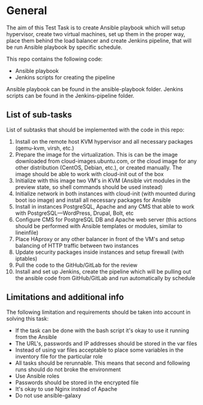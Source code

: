 # General
The aim of this Test Task is to create Ansible playbook which will setup hypervisor, create two virtual machines, set up them in the proper way, place them behind the load balancer and create Jenkins pipeline, that will be run Ansible playbook by specific schedule.

This repo contains the following code:
- Ansible playbook
- Jenkins scripts for creating the pipeline

Ansible playbook can be found in the ansible-playbook folder.
Jenkins scripts can be found in the Jenkins-pipeline folder.

## List of sub-tasks
List of subtasks that should be implemented with the code in this repo:

1. Install on the remote host KVM hypervisor and all necessary packages (qemu-kvm, virsh, etc.)
2. Prepare the image for the virtualization. This is can be the image downloaded from cloud-images.ubuntu.com, or the cloud image for any other distribution (CentOS, Debian, etc.), or created manually. The image should be able to work with cloud-init out of the box
3. Initialize with this image two VM's in KVM (Ansible virt modules in the preview state, so shell commands should be used instead)
4. Initialize network in both instances with cloud-init (with mounted during boot iso image) and install all necessary packages for Ansible
5. Install in instances PostgreSQL, Apache and any CMS that able to work with PostgreSQL—WordPress, Drupal, Bolt, etc
6. Configure CMS for PostgreSQL DB and Apache web server (this actions should be performed with Ansible templates or modules, similar to lineinfile)
7. Place HAproxy or any other balancer in front of the VM's and setup balancing of HTTP traffic between two instances
8. Update security packages inside instances and setup firewall (with iptables)
9. Pull the code to the GitHub/GitLab for the review
10. Install and set up Jenkins, create the pipeline which will be pulling out the ansible code from GitHub/GitLab and run automatically by schedule

## Limitations and additional info
The following limitation and requirements should be taken into account in solving this task:

- If the task can be done with the bash script it's okay to use it running from the Ansible
- The URL's, passwords and IP addresses should be stored in the var files
- Instead of using var files acceptable to place some variables in the inventory file for the particular role
- All tasks should be rerunnable. This means that second and following runs should do not broke the environment
- Use Ansible roles
- Passwords should be stored in the encrypted file
- It's okay to use Nginx instead of Apache
- Do not use ansible-galaxy
